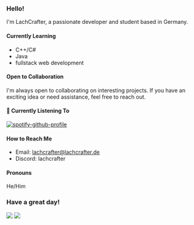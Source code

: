 ### Hello! 

I'm LachCrafter, a passionate developer and student based in Germany.

#### Currently Learning
- C++/C#
- Java
- fullstack web development

#### Open to Collaboration
I'm always open to collaborating on interesting projects. If you have an exciting idea or need assistance, feel free to reach out.

#### 🎵 Currently Listening To
[![spotify-github-profile](https://spotify-github-profile.vercel.app/api/view?uid=313nmwumgcxawim23nzjpcv6zjxq&cover_image=true&theme=natemoo-re&show_offline=true&background_color=121212&interchange=true&bar_color=ff0000&bar_color_cover=false)](https://spotify-github-profile.vercel.app/api/view?uid=313nmwumgcxawim23nzjpcv6zjxq&redirect=true)

#### How to Reach Me
- Email: lachcrafter@lachcrafter.de
- Discord: lachcrafter

#### Pronouns
He/Him


### Have a great day!

![](https://hit.yhype.me/github/profile?user_id=100131971)
![](https://komarev.com/ghpvc/?username=LachCrafter)
